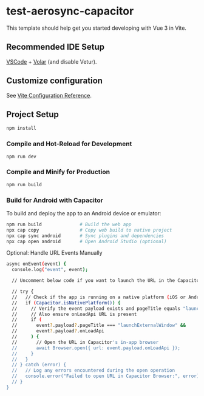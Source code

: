 # test-aerosync-capacitor

This template should help get you started developing with Vue 3 in Vite.

## Recommended IDE Setup

[VSCode](https://code.visualstudio.com/) + [Volar](https://marketplace.visualstudio.com/items?itemName=Vue.volar) (and disable Vetur).

## Customize configuration

See [Vite Configuration Reference](https://vite.dev/config/).

## Project Setup

```sh
npm install
```

### Compile and Hot-Reload for Development

```sh
npm run dev
```

### Compile and Minify for Production

```sh
npm run build
```

### Build for Android with Capacitor

To build and deploy the app to an Android device or emulator:

```sh
npm run build              # Build the web app
npx cap copy               # Copy web build to native project
npx cap sync android       # Sync plugins and dependencies
npx cap open android       # Open Android Studio (optional)
```

Optional: Handle URL Events Manually

```sh
async onEvent(event) {
  console.log("event", event);

  // Uncomment below code if you want to launch the URL in the Capacitor browser

  // try {
  //   // Check if the app is running on a native platform (iOS or Android)
  //   if (Capacitor.isNativePlatform()) {
  //     // Verify the event payload exists and pageTitle equals "launchExternalWindow"
  //     // Also ensure onLoadApi URL is present
  //     if (
  //       event?.payload?.pageTitle === "launchExternalWindow" &&
  //       event?.payload?.onLoadApi
  //     ) {
  //       // Open the URL in Capacitor's in-app browser
  //       await Browser.open({ url: event.payload.onLoadApi });
  //     }
  //   }
  // } catch (error) {
  //   // Log any errors encountered during the open operation
  //   console.error("Failed to open URL in Capacitor Browser:", error);
  // }
}

```
